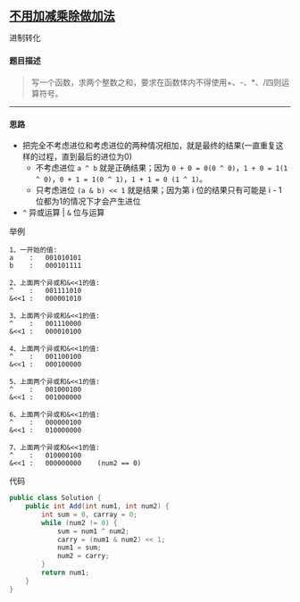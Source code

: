 ## [不用加减乘除做加法](https://www.nowcoder.com/practice/59ac416b4b944300b617d4f7f111b215)

<code style="color: var(--vscode-textPreformat-foreground); font-family: Menlo, Monaco, Consolas, &quot;Droid Sans Mono&quot;, &quot;Courier New&quot;, monospace, &quot;Droid Sans Fallback&quot;; font-size: 14px; line-height: 19px;">进制转化</code>

#### 题目描述

> 写一个函数，求两个整数之和，要求在函数体内不得使用+、-、*、/四则运算符号。


---

#### 思路
* 把完全不考虑进位和考虑进位的两种情况相加，就是最终的结果(一直重复这样的过程，直到最后的进位为0)
    * 不考虑进位  `a ^ b` 就是正确结果；因为 `0 + 0 = 0(0 ^ 0)`，`1 + 0 = 1(1 ^ 0)`，`0 + 1 = 1(0 ^ 1)`，`1 + 1 = 0 (1 ^ 1)`。
    * 只考虑进位  `(a & b) << 1` 就是结果；因为第 i 位的结果只有可能是 i - 1 位都为1的情况下才会产生进位
* `^`  异或运算 |  `&`  位与运算

举例
```
1、一开始的值:
a    :   001010101
b    :   000101111
    
2、上面两个异或和&<<1的值:
^    :   001111010
&<<1 :   000001010
    
3、上面两个异或和&<<1的值:
^    :   001110000
&<<1 :   000010100
    
4、上面两个异或和&<<1的值:
^    :   001100100
&<<1 :   000100000
    
5、上面两个异或和&<<1的值:
^    :   001000100
&<<1 :   001000000
    
6、上面两个异或和&<<1的值:
^    :   000000100
&<<1 :   010000000
    
7、上面两个异或和&<<1的值:
^    :   010000100
&<<1 :   000000000    (num2 == 0)
```

代码
```java
public class Solution {
    public int Add(int num1, int num2) {
        int sum = 0, carray = 0;
        while (num2 != 0) {
            sum = num1 ^ num2;
            carry = (num1 & num2) << 1;
            num1 = sum;
            num2 = carry;
        }
        return num1;
    }
}
```